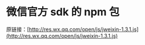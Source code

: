 # 微信官方 sdk 的 npm 包

原链接：[http://res.wx.qq.com/open/js/jweixin-1.3.1.js](http://res.wx.qq.com/open/js/jweixin-1.3.1.js)